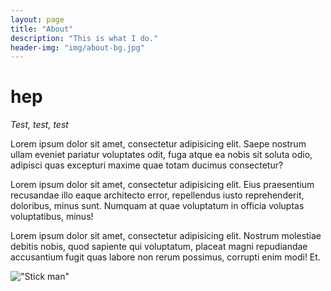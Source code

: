 ```yaml
---
layout: page
title: "About"
description: "This is what I do."
header-img: "img/about-bg.jpg"
---
```


# hep

*Test, test, test* 
<p>Lorem ipsum dolor sit amet, consectetur adipisicing elit. Saepe nostrum ullam eveniet pariatur voluptates odit, fuga atque ea nobis sit soluta odio, adipisci quas excepturi maxime quae totam ducimus consectetur?</p>

<p>Lorem ipsum dolor sit amet, consectetur adipisicing elit. Eius praesentium recusandae illo eaque architecto error, repellendus iusto reprehenderit, doloribus, minus sunt. Numquam at quae voluptatum in officia voluptas voluptatibus, minus!</p>

<p>Lorem ipsum dolor sit amet, consectetur adipisicing elit. Nostrum molestiae debitis nobis, quod sapiente qui voluptatum, placeat magni repudiandae accusantium fugit quas labore non rerum possimus, corrupti enim modi! Et.</p>

!["Stick man"](/img/stickman-free.jpg)
